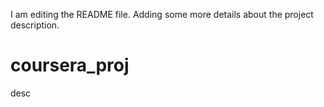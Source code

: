 I am editing the README file. Adding some more details about the project description.
# coursera_proj
desc

